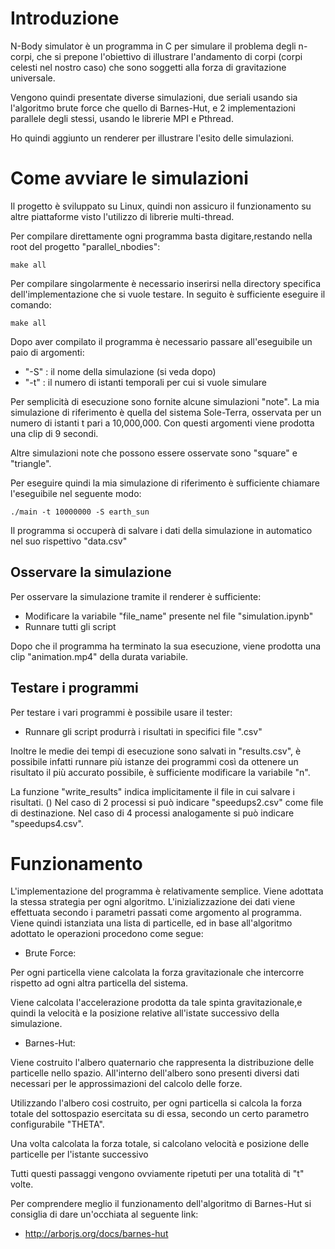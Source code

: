 # Introduzione

N-Body simulator è un programma in C per simulare il problema degli n-corpi, che si prepone l'obiettivo 
di illustrare l'andamento di corpi (corpi celesti nel nostro caso) che sono soggetti alla forza di gravitazione
universale.

Vengono quindi presentate diverse simulazioni, due seriali usando sia l'algoritmo brute force che quello di 
Barnes-Hut, e 2 implementazioni parallele degli stessi, usando le librerie MPI e Pthread.

Ho quindi aggiunto un renderer per illustrare l'esito delle simulazioni.



# Come avviare le simulazioni

Il progetto è sviluppato su Linux, quindi non assicuro il funzionamento su altre piattaforme visto l'utilizzo
di librerie multi-thread.

Per compilare direttamente ogni programma basta digitare,restando nella root del progetto "parallel_nbodies":

```
make all
```

Per compilare singolarmente è necessario inserirsi nella directory specifica dell'implementazione che si vuole testare.
In seguito è sufficiente eseguire il comando:

```
make all
```

Dopo aver compilato il programma è necessario passare all'eseguibile un paio di argomenti:

- "-S" : il nome della simulazione (si veda dopo)
- "-t" : il numero di istanti temporali per cui si vuole simulare

Per semplicità di esecuzione sono fornite alcune simulazioni "note". La mia simulazione di riferimento è
quella del sistema Sole-Terra, osservata per un numero di istanti t pari a 10,000,000. Con questi argomenti
viene prodotta una clip di 9 secondi.

Altre simulazioni note che possono essere osservate sono "square" e  "triangle".

Per eseguire quindi la mia simulazione di riferimento è sufficiente chiamare l'eseguibile nel seguente modo:

```
./main -t 10000000 -S earth_sun
```

Il programma si occuperà di salvare i dati della simulazione in automatico nel suo rispettivo "data.csv"

## Osservare la simulazione

Per osservare la simulazione tramite il renderer è sufficiente: 

- Modificare la variabile "file_name" presente nel file "simulation.ipynb"
- Runnare tutti gli script

Dopo che il programma ha terminato la sua esecuzione, viene prodotta una clip "animation.mp4" della durata 
variabile.

## Testare i programmi

Per testare i vari programmi è possibile usare il tester:

- Runnare gli script produrrà i risultati in specifici file ".csv"

Inoltre le medie dei tempi di esecuzione sono salvati in "results.csv", è possibile infatti runnare più
istanze dei programmi così da ottenere un risultato il più accurato possibile, è sufficiente modificare la variabile "n".

La funzione "write_results" indica implicitamente il file in cui salvare i risultati. ()
Nel caso di 2 processi si può indicare "speedups2.csv" come file di destinazione.
Nel caso di 4 processi analogamente si può indicare "speedups4.csv".


# Funzionamento

L'implementazione del programma è relativamente semplice. Viene adottata la stessa strategia per ogni algoritmo.
L'inizializzazione dei dati viene effettuata secondo i parametri passati come argomento al programma. Viene 
quindi istanziata una lista di particelle, ed in base all'algoritmo adottato le operazioni procedono come segue:

- Brute Force: 

Per ogni particella viene calcolata la forza gravitazionale che intercorre rispetto ad ogni altra particella del sistema.

Viene calcolata l'accelerazione prodotta da tale spinta gravitazionale,e quindi la velocità e la posizione
relative all'istate successivo della simulazione.


- Barnes-Hut:

Viene costruito l'albero quaternario che rappresenta la distribuzione delle particelle nello spazio.
All'interno dell'albero sono presenti diversi dati necessari per le approssimazioni del calcolo delle forze.

Utilizzando l'albero cosi costruito, per ogni particella si calcola la forza totale del sottospazio esercitata
su di essa, secondo un certo parametro configurabile "THETA".

Una volta calcolata la forza totale, si calcolano velocità e posizione delle particelle per l'istante successivo


Tutti questi passaggi vengono ovviamente ripetuti per una totalità di "t" volte.

Per comprendere meglio il funzionamento dell'algoritmo di Barnes-Hut  si consiglia di dare un'occhiata al 
seguente link:

- http://arborjs.org/docs/barnes-hut


